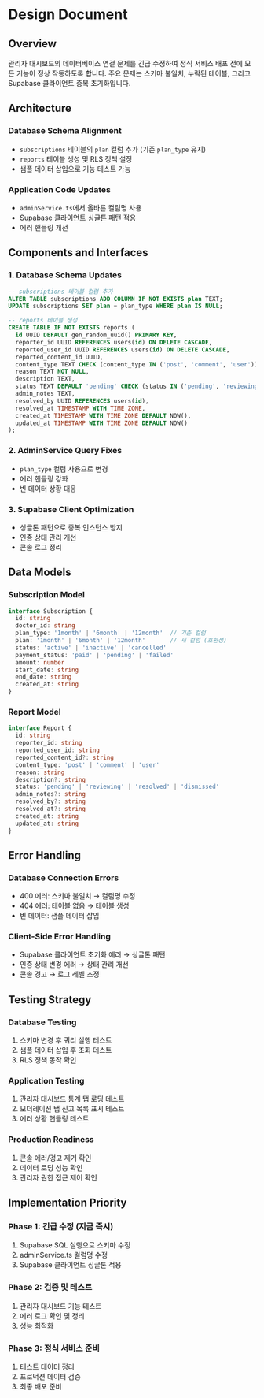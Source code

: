 # Design Document

## Overview

관리자 대시보드의 데이터베이스 연결 문제를 긴급 수정하여 정식 서비스 배포 전에 모든 기능이 정상 작동하도록 합니다. 주요 문제는 스키마 불일치, 누락된 테이블, 그리고 Supabase 클라이언트 중복 초기화입니다.

## Architecture

### Database Schema Alignment
- `subscriptions` 테이블의 `plan` 컬럼 추가 (기존 `plan_type` 유지)
- `reports` 테이블 생성 및 RLS 정책 설정
- 샘플 데이터 삽입으로 기능 테스트 가능

### Application Code Updates
- `adminService.ts`에서 올바른 컬럼명 사용
- Supabase 클라이언트 싱글톤 패턴 적용
- 에러 핸들링 개선

## Components and Interfaces

### 1. Database Schema Updates
```sql
-- subscriptions 테이블 컬럼 추가
ALTER TABLE subscriptions ADD COLUMN IF NOT EXISTS plan TEXT;
UPDATE subscriptions SET plan = plan_type WHERE plan IS NULL;

-- reports 테이블 생성
CREATE TABLE IF NOT EXISTS reports (
  id UUID DEFAULT gen_random_uuid() PRIMARY KEY,
  reporter_id UUID REFERENCES users(id) ON DELETE CASCADE,
  reported_user_id UUID REFERENCES users(id) ON DELETE CASCADE,
  reported_content_id UUID,
  content_type TEXT CHECK (content_type IN ('post', 'comment', 'user')),
  reason TEXT NOT NULL,
  description TEXT,
  status TEXT DEFAULT 'pending' CHECK (status IN ('pending', 'reviewing', 'resolved', 'dismissed')),
  admin_notes TEXT,
  resolved_by UUID REFERENCES users(id),
  resolved_at TIMESTAMP WITH TIME ZONE,
  created_at TIMESTAMP WITH TIME ZONE DEFAULT NOW(),
  updated_at TIMESTAMP WITH TIME ZONE DEFAULT NOW()
);
```

### 2. AdminService Query Fixes
- `plan_type` 컬럼 사용으로 변경
- 에러 핸들링 강화
- 빈 데이터 상황 대응

### 3. Supabase Client Optimization
- 싱글톤 패턴으로 중복 인스턴스 방지
- 인증 상태 관리 개선
- 콘솔 로그 정리

## Data Models

### Subscription Model
```typescript
interface Subscription {
  id: string
  doctor_id: string
  plan_type: '1month' | '6month' | '12month'  // 기존 컬럼
  plan: '1month' | '6month' | '12month'       // 새 컬럼 (호환성)
  status: 'active' | 'inactive' | 'cancelled'
  payment_status: 'paid' | 'pending' | 'failed'
  amount: number
  start_date: string
  end_date: string
  created_at: string
}
```

### Report Model
```typescript
interface Report {
  id: string
  reporter_id: string
  reported_user_id: string
  reported_content_id?: string
  content_type: 'post' | 'comment' | 'user'
  reason: string
  description?: string
  status: 'pending' | 'reviewing' | 'resolved' | 'dismissed'
  admin_notes?: string
  resolved_by?: string
  resolved_at?: string
  created_at: string
  updated_at: string
}
```

## Error Handling

### Database Connection Errors
- 400 에러: 스키마 불일치 → 컬럼명 수정
- 404 에러: 테이블 없음 → 테이블 생성
- 빈 데이터: 샘플 데이터 삽입

### Client-Side Error Handling
- Supabase 클라이언트 초기화 에러 → 싱글톤 패턴
- 인증 상태 변경 에러 → 상태 관리 개선
- 콘솔 경고 → 로그 레벨 조정

## Testing Strategy

### Database Testing
1. 스키마 변경 후 쿼리 실행 테스트
2. 샘플 데이터 삽입 후 조회 테스트
3. RLS 정책 동작 확인

### Application Testing
1. 관리자 대시보드 통계 탭 로딩 테스트
2. 모더레이션 탭 신고 목록 표시 테스트
3. 에러 상황 핸들링 테스트

### Production Readiness
1. 콘솔 에러/경고 제거 확인
2. 데이터 로딩 성능 확인
3. 관리자 권한 접근 제어 확인

## Implementation Priority

### Phase 1: 긴급 수정 (지금 즉시)
1. Supabase SQL 실행으로 스키마 수정
2. adminService.ts 컬럼명 수정
3. Supabase 클라이언트 싱글톤 적용

### Phase 2: 검증 및 테스트
1. 관리자 대시보드 기능 테스트
2. 에러 로그 확인 및 정리
3. 성능 최적화

### Phase 3: 정식 서비스 준비
1. 테스트 데이터 정리
2. 프로덕션 데이터 검증
3. 최종 배포 준비
